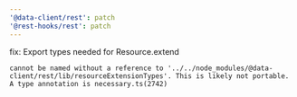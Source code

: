 ```yaml
---
'@data-client/rest': patch
'@rest-hooks/rest': patch
---
```


fix: Export types needed for Resource.extend


```
cannot be named without a reference to '../../node_modules/@data-client/rest/lib/resourceExtensionTypes'. This is likely not portable. A type annotation is necessary.ts(2742)
```
